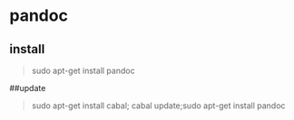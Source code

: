# pandoc

## install 
>  sudo apt-get install pandoc

##update
>  sudo apt-get install cabal; cabal update;sudo apt-get install pandoc
